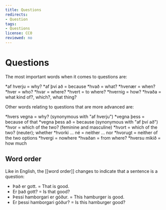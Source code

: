 ```yaml
---
title: Questions
redirects:
- Question
tags:
- Questions
license: CC0
reviewed: no
---
```


# Questions
The most important words when it comes to questions are:

*af hverju = why?
*af því að = because
*hvað = what?
*hvenær = when?
*hver = who?
*hvar = where?
*hvert = to where?
*hvernig = how?
*hvaða = what kind of?, which?, what thing?

Other words relating to questions that are more advanced are:

*hvers vegna = why? (synonymous with "af hverju")
*vegna þess = because of that
*vegna þess að = because (synonymous with "af því að")
*hvor = which of the two? (feminine and masculine)
*hvort = which of the two? (neuter); whether
*hvorki ... né = neither ... nor
*hvorugt = neither of the two options
*hvergi = nowhere
*hvaðan = from where?
*hversu mikið = how much

## Word order 
Like in English, the [[word order]] changes to indicate that a sentence is a question:

* Það er gott. = That is good.
* Er það gott? = Is that good?
* Þessi hamborgari er góður. = This hamburger is good.
* Er þessi hamborgari góður? = Is this hamburger good?

